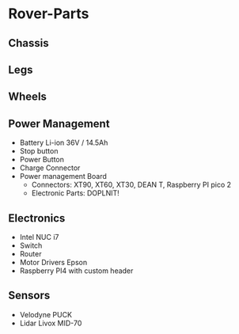 # Rover-Parts

## Chassis

## Legs

## Wheels

## Power Management
- Battery Li-ion 36V / 14.5Ah 
- Stop button
- Power Button
- Charge Connector
- Power management Board
  - Connectors: XT90, XT60, XT30, DEAN T, Raspberry PI pico 2
  - Electronic Parts: DOPLNIT! 

## Electronics
- Intel NUC i7
- Switch
- Router
- Motor Drivers Epson
- Raspberry PI4 with custom header

## Sensors
- Velodyne PUCK
- Lidar Livox MID-70
